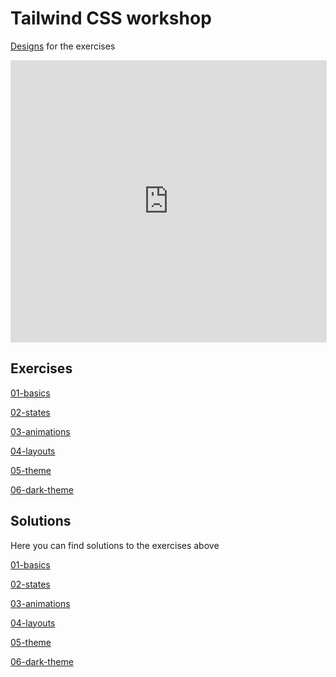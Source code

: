 # Tailwind CSS workshop

<a href="https://www.figma.com/file/Z1VIqjmxV0wAdVLcVIhvQe/Tailwind-CSS-workshop?type=design&mode=design&t=xnhLy4T0CsmVOGzB-1" target="_blank">Designs</a> for the exercises

<iframe style="border: 1px solid rgba(0, 0, 0, 0.1);" width="100%" height="450" src="https://www.figma.com/embed?embed_host=share&url=https%3A%2F%2Fwww.figma.com%2Ffile%2FZ1VIqjmxV0wAdVLcVIhvQe%2FTailwind-CSS-workshop%3Ftype%3Ddesign%26mode%3Ddesign%26t%3DxnhLy4T0CsmVOGzB-1" allowfullscreen></iframe>

## Exercises

<a href="/src/exercises/01-basics/">01-basics</a>

<a href="/src/exercises/02-states/">02-states</a>

<a href="/src/exercises/03-animations/">03-animations</a>

<a href="/src/exercises/04-layouts/">04-layouts</a>

<a href="/src/exercises/05-theme/">05-theme</a>

<a href="/src/exercises/06-dark-theme/">06-dark-theme</a>

## Solutions

Here you can find solutions to the exercises above

<a href="/src/solutions/01-basics/">01-basics</a>

<a href="/src/solutions/02-states/">02-states</a>

<a href="/src/solutions/03-animations/">03-animations</a>

<a href="/src/solutions/04-layouts/">04-layouts</a>

<a href="/src/solutions/05-theme/">05-theme</a>

<a href="/src/solutions/06-dark-theme/">06-dark-theme</a>
